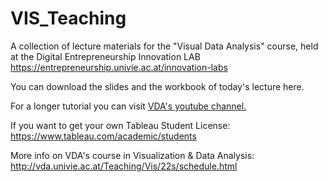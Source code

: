 # VIS_Teaching

A collection of lecture materials for the "Visual Data Analysis" course, held at the Digital Entrepreneurship Innovation LAB https://entrepreneurship.univie.ac.at/innovation-labs

You can download the slides and the workbook of today's lecture here. 

For a longer tutorial you can visit [VDA's youtube channel.](https://www.youtube.com/watch?v=XbpDjCeJQIk&list=PL7ZPTCpgF8z7XAiyFHvpQHgWqpLygl2ky "Tableau Tutorial")



If you want to get your own Tableau Student License: https://www.tableau.com/academic/students 


More info on VDA's course in Visualization & Data Analysis: http://vda.univie.ac.at/Teaching/Vis/22s/schedule.html 
